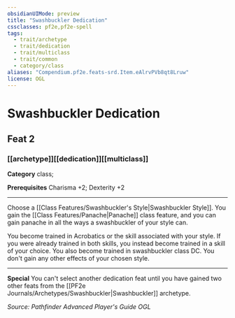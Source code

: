 ```yaml
---
obsidianUIMode: preview
title: "Swashbuckler Dedication"
cssclasses: pf2e,pf2e-spell
tags:
  - trait/archetype
  - trait/dedication
  - trait/multiclass
  - trait/common
  - category/class
aliases: "Compendium.pf2e.feats-srd.Item.eAlrvPVb8qt8Lruw"
license: OGL
---
```

# Swashbuckler Dedication
## Feat 2
### [[archetype]][[dedication]][[multiclass]]

**Category** class; 



**Prerequisites** Charisma +2; Dexterity +2
* * *
Choose a [[Class Features/Swashbuckler's Style|Swashbuckler Style]]. You gain the [[Class Features/Panache|Panache]] class feature, and you can gain panache in all the ways a swashbuckler of your style can.

You become trained in Acrobatics or the skill associated with your style. If you were already trained in both skills, you instead become trained in a skill of your choice. You also become trained in swashbuckler class DC. You don't gain any other effects of your chosen style.

* * *

**Special** You can't select another dedication feat until you have gained two other feats from the [[PF2e Journals/Archetypes/Swashbuckler|Swashbuckler]] archetype.

*Source: Pathfinder Advanced Player's Guide*
*OGL*